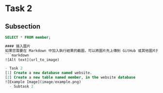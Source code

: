 # Task 2
## Subsection
```sql
SELECT * FROM member;

#### 插入圖片
如果您需要在 Markdown 中加入執行結果的截圖，可以將圖片先上傳到 GitHub 或其他圖片托管服務，然後使用下列語法插入圖片：
```markdown
![Alt text](url_to_image)

- Task 2
[1] Create a new database named website.
[2] Create a new table named member, in the website database
![Example Image](image/example.png)
  - Subtask 2


